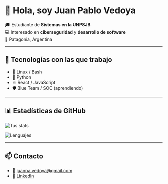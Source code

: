 # 👋 Hola, soy Juan Pablo Vedoya  

🎓 Estudiante de **Sistemas en la UNPSJB**  
💻 Interesado en **ciberseguridad** y **desarrollo de software**  
📍 Patagonia, Argentina  

---

## 🚀 Tecnologías con las que trabajo
- 🐧 Linux / Bash  
- 🐍 Python  
- ⚛️ React / JavaScript  
- 🛡️ Blue Team / SOC (aprendiendo)  

---

## 📊 Estadísticas de GitHub
![Tus stats](https://github-readme-stats.vercel.app/api?username=VedoyaJuan&show_icons=true&theme=radical)

![Lenguajes](https://github-readme-stats.vercel.app/api/top-langs/?username=VedoyaJuan&layout=compact&theme=radical)

---

## 📫 Contacto
- 📧 [juanpa.vedoya@gmail.com](mailto:juanpa.vedoya@gmail.com)  
- 💼 [LinkedIn](https://www.linkedin.com/in/juan-pablo-vedoya)
